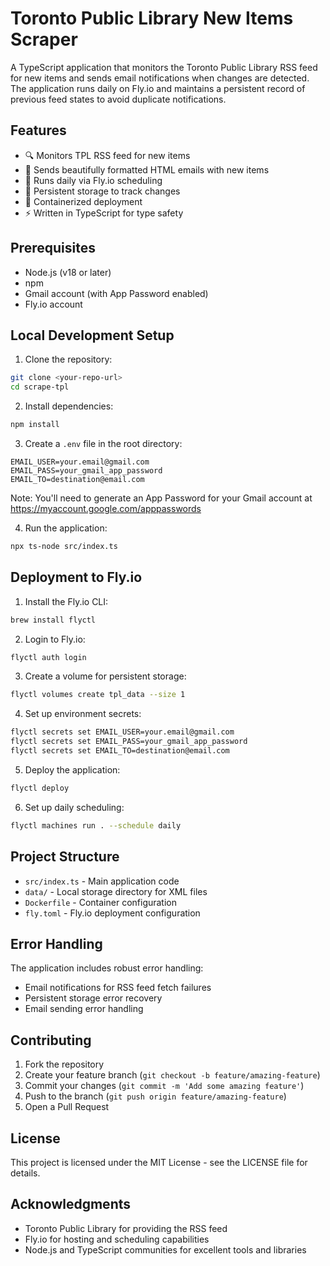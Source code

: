 # Toronto Public Library New Items Scraper

A TypeScript application that monitors the Toronto Public Library RSS feed for new items and sends email notifications when changes are detected. The application runs daily on Fly.io and maintains a persistent record of previous feed states to avoid duplicate notifications.

## Features

- 🔍 Monitors TPL RSS feed for new items
- 📧 Sends beautifully formatted HTML emails with new items
- 🔄 Runs daily via Fly.io scheduling
- 💾 Persistent storage to track changes
- 🚀 Containerized deployment
- ⚡ Written in TypeScript for type safety

## Prerequisites

- Node.js (v18 or later)
- npm
- Gmail account (with App Password enabled)
- Fly.io account

## Local Development Setup

1. Clone the repository:
```bash
git clone <your-repo-url>
cd scrape-tpl
```

2. Install dependencies:
```bash
npm install
```

3. Create a `.env` file in the root directory:
```env
EMAIL_USER=your.email@gmail.com
EMAIL_PASS=your_gmail_app_password
EMAIL_TO=destination@email.com
```

Note: You'll need to generate an App Password for your Gmail account at https://myaccount.google.com/apppasswords

4. Run the application:
```bash
npx ts-node src/index.ts
```

## Deployment to Fly.io

1. Install the Fly.io CLI:
```bash
brew install flyctl
```

2. Login to Fly.io:
```bash
flyctl auth login
```

3. Create a volume for persistent storage:
```bash
flyctl volumes create tpl_data --size 1
```

4. Set up environment secrets:
```bash
flyctl secrets set EMAIL_USER=your.email@gmail.com
flyctl secrets set EMAIL_PASS=your_gmail_app_password
flyctl secrets set EMAIL_TO=destination@email.com
```

5. Deploy the application:
```bash
flyctl deploy
```

6. Set up daily scheduling:
```bash
flyctl machines run . --schedule daily
```

## Project Structure

- `src/index.ts` - Main application code
- `data/` - Local storage directory for XML files
- `Dockerfile` - Container configuration
- `fly.toml` - Fly.io deployment configuration

## Error Handling

The application includes robust error handling:
- Email notifications for RSS feed fetch failures
- Persistent storage error recovery
- Email sending error handling

## Contributing

1. Fork the repository
2. Create your feature branch (`git checkout -b feature/amazing-feature`)
3. Commit your changes (`git commit -m 'Add some amazing feature'`)
4. Push to the branch (`git push origin feature/amazing-feature`)
5. Open a Pull Request

## License

This project is licensed under the MIT License - see the LICENSE file for details.

## Acknowledgments

- Toronto Public Library for providing the RSS feed
- Fly.io for hosting and scheduling capabilities
- Node.js and TypeScript communities for excellent tools and libraries
